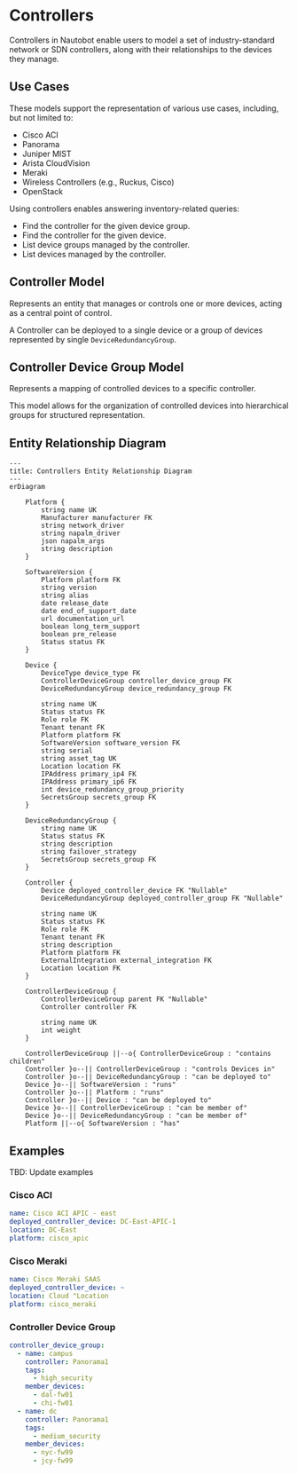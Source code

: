 # Controllers

Controllers in Nautobot enable users to model a set of industry-standard network or SDN controllers, along with their relationships to the devices they manage.

## Use Cases

These models support the representation of various use cases, including, but not limited to:

- Cisco ACI
- Panorama
- Juniper MIST
- Arista CloudVision
- Meraki
- Wireless Controllers (e.g., Ruckus, Cisco)
- OpenStack

Using controllers enables answering inventory-related queries:

- Find the controller for the given device group.
- Find the controller for the given device.
- List device groups managed by the controller.
- List devices managed by the controller.

## Controller Model

Represents an entity that manages or controls one or more devices, acting as a central point of control.

A Controller can be deployed to a single device or a group of devices represented by single `DeviceRedundancyGroup`.

## Controller Device Group Model

Represents a mapping of controlled devices to a specific controller.

This model allows for the organization of controlled devices into hierarchical groups for structured representation.

## Entity Relationship Diagram

```mermaid
---
title: Controllers Entity Relationship Diagram
---
erDiagram

    Platform {
        string name UK
        Manufacturer manufacturer FK
        string network_driver
        string napalm_driver
        json napalm_args
        string description
    }

    SoftwareVersion {
        Platform platform FK
        string version
        string alias
        date release_date
        date end_of_support_date
        url documentation_url
        boolean long_term_support
        boolean pre_release
        Status status FK
    }

    Device {
        DeviceType device_type FK
        ControllerDeviceGroup controller_device_group FK
        DeviceRedundancyGroup device_redundancy_group FK

        string name UK
        Status status FK
        Role role FK
        Tenant tenant FK
        Platform platform FK
        SoftwareVersion software_version FK
        string serial
        string asset_tag UK
        Location location FK
        IPAddress primary_ip4 FK
        IPAddress primary_ip6 FK
        int device_redundancy_group_priority
        SecretsGroup secrets_group FK
    }

    DeviceRedundancyGroup {
        string name UK
        Status status FK
        string description
        string failover_strategy
        SecretsGroup secrets_group FK
    }

    Controller {
        Device deployed_controller_device FK "Nullable"
        DeviceRedundancyGroup deployed_controller_group FK "Nullable"

        string name UK
        Status status FK
        Role role FK
        Tenant tenant FK
        string description
        Platform platform FK
        ExternalIntegration external_integration FK
        Location location FK
    }

    ControllerDeviceGroup {
        ControllerDeviceGroup parent FK "Nullable"
        Controller controller FK

        string name UK
        int weight
    }

    ControllerDeviceGroup ||--o{ ControllerDeviceGroup : "contains children"
    Controller }o--|| ControllerDeviceGroup : "controls Devices in"
    Controller }o--|| DeviceRedundancyGroup : "can be deployed to"
    Device }o--|| SoftwareVersion : "runs"
    Controller }o--|| Platform : "runs"
    Controller }o--|| Device : "can be deployed to"
    Device }o--|| ControllerDeviceGroup : "can be member of"
    Device }o--|| DeviceRedundancyGroup : "can be member of"
    Platform ||--o{ SoftwareVersion : "has"
```

## Examples

TBD: Update examples

### Cisco ACI

```yaml
name: Cisco ACI APIC - east
deployed_controller_device: DC-East-APIC-1
location: DC-East
platform: cisco_apic
```

### Cisco Meraki

```yaml
name: Cisco Meraki SAAS
deployed_controller_device: ~
location: Cloud "Location
platform: cisco_meraki
```

### Controller Device Group

```yaml
controller_device_group:
  - name: campus
    controller: Panorama1
    tags:
      - high_security
    member_devices:
      - dal-fw01
      - chi-fw01
  - name: dc
    controller: Panorama1
    tags:
      - medium_security
    member_devices:
      - nyc-fw99
      - jcy-fw99
```
